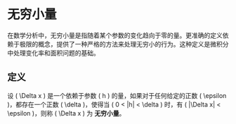 # 无穷小量

在数学分析中，无穷小量是指随着某个参数的变化趋向于零的量。更准确的定义依赖于极限的概念，提供了一种严格的方法来处理无穷小的行为。这种定义是微积分中处理变化率和面积问题的基础。

## 定义

设 \( \Delta x \) 是一个依赖于参数 \( h \) 的量，如果对于任何给定的正数 \( \epsilon \)，都存在一个正数 \( \delta \)，使得当 \( 0 < |h| < \delta \) 时，有 \( |\Delta x| < \epsilon \)，则称 \( \Delta x \) 为 **无穷小量**。
